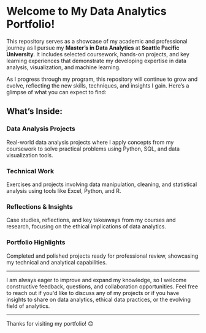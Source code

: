 # Welcome to My Data Analytics Portfolio!

This repository serves as a showcase of my academic and professional journey as I pursue my **Master’s in Data Analytics** at **Seattle Pacific University**. It includes selected coursework, hands-on projects, and key learning experiences that demonstrate my developing expertise in data analysis, visualization, and machine learning.

As I progress through my program, this repository will continue to grow and evolve, reflecting the new skills, techniques, and insights I gain. Here’s a glimpse of what you can expect to find:

## What’s Inside:

### **Data Analysis Projects**
Real-world data analysis projects where I apply concepts from my coursework to solve practical problems using Python, SQL, and data visualization tools.

### **Technical Work**
Exercises and projects involving data manipulation, cleaning, and statistical analysis using tools like Excel, Python, and R.

### **Reflections & Insights**
Case studies, reflections, and key takeaways from my courses and research, focusing on the ethical implications of data analytics.

### **Portfolio Highlights**
Completed and polished projects ready for professional review, showcasing my technical and analytical capabilities.

---

I am always eager to improve and expand my knowledge, so I welcome constructive feedback, questions, and collaboration opportunities. Feel free to reach out if you'd like to discuss any of my projects or if you have insights to share on data analytics, ethical data practices, or the evolving field of analytics.

---

Thanks for visiting my portfolio! 😊
